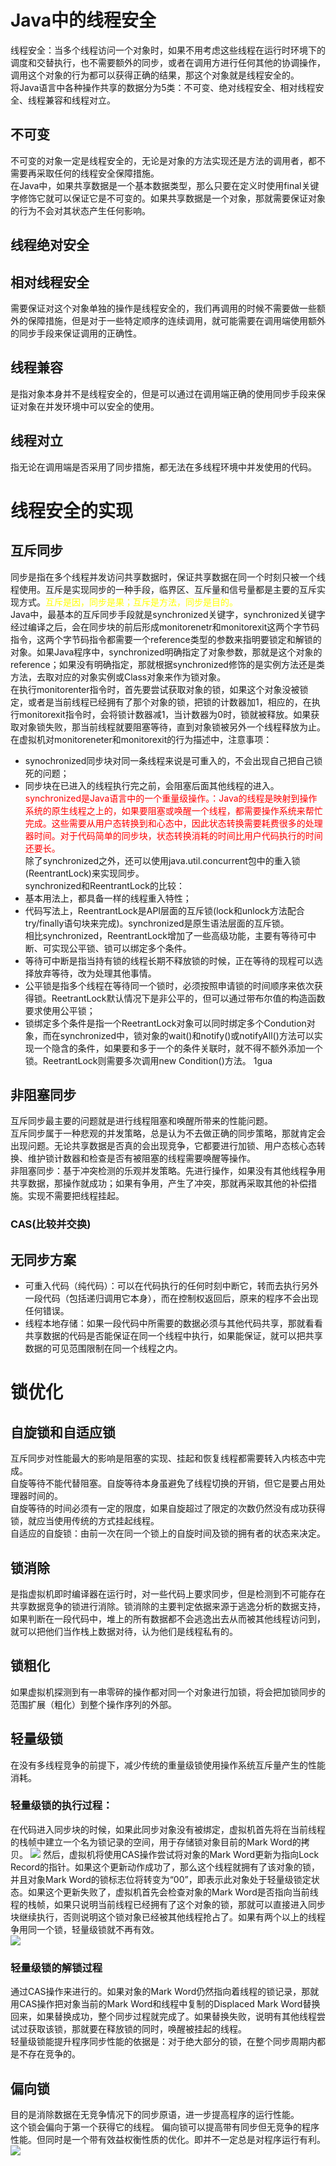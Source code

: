 # Java中的线程安全
线程安全：当多个线程访问一个对象时，如果不用考虑这些线程在运行时环境下的调度和交替执行，也不需要额外的同步，或者在调用方进行任何其他的协调操作，调用这个对象的行为都可以获得正确的结果，那这个对象就是线程安全的。  
将Java语言中各种操作共享的数据分为5类：不可变、绝对线程安全、相对线程安全、线程兼容和线程对立。
## 不可变
不可变的对象一定是线程安全的，无论是对象的方法实现还是方法的调用者，都不需要再采取任何的线程安全保障措施。  
在Java中，如果共享数据是一个基本数据类型，那么只要在定义时使用final关键字修饰它就可以保证它是不可变的。如果共享数据是一个对象，那就需要保证对象的行为不会对其状态产生任何影响。
## 线程绝对安全
## 相对线程安全
需要保证对这个对象单独的操作是线程安全的，我们再调用的时候不需要做一些额外的保障措施，但是对于一些特定顺序的连续调用，就可能需要在调用端使用额外的同步手段来保证调用的正确性。
## 线程兼容
是指对象本身并不是线程安全的，但是可以通过在调用端正确的使用同步手段来保证对象在并发环境中可以安全的使用。
## 线程对立
指无论在调用端是否采用了同步措施，都无法在多线程环境中并发使用的代码。
# 线程安全的实现
## 互斥同步
同步是指在多个线程并发访问共享数据时，保证共享数据在同一个时刻只被一个线程使用。互斥是实现同步的一种手段，临界区、互斥量和信号量都是主要的互斥实现方式。<font color="yellow">互斥是因，同步是果；互斥是方法，同步是目的。</font>  
Java中，最基本的互斥同步手段就是synchronized关键字，synchronized关键字经过编译之后，会在同步块的前后形成monitorenetr和monitorexit这两个字节码指令，这两个字节码指令都需要一个reference类型的参数来指明要锁定和解锁的对象。如果Java程序中，synchronized明确指定了对象参数，那就是这个对象的reference；如果没有明确指定，那就根据synchronized修饰的是实例方法还是类方法，去取对应的对象实例或Class对象来作为锁对象。  
在执行monitorenter指令时，首先要尝试获取对象的锁，如果这个对象没被锁定，或者是当前线程已经拥有了那个对象的锁，把锁的计数器加1，相应的，在执行monitorexit指令时，会将锁计数器减1，当计数器为0时，锁就被释放。如果获取对象锁失败，那当前线程就要阻塞等待，直到对象锁被另外一个线程释放为止。  
在虚拟机对monitoreneter和monitorexit的行为描述中，注意事项：
+ synochronized同步块对同一条线程来说是可重入的，不会出现自己把自己锁死的问题；
+ 同步块在已进入的线程执行完之前，会阻塞后面其他线程的进入。  
<font color="red">synchronized是Java语言中的一个重量级操作。：Java的线程是映射到操作系统的原生线程之上的，如果要阻塞或唤醒一个线程，都需要操作系统来帮忙完成。这些需要从用户态转换到和心态中，因此状态转换需要耗费很多的处理器时间。对于代码简单的同步块，状态转换消耗的时间比用户代码执行的时间还要长。</font>   
除了synchronized之外，还可以使用java.util.concurrent包中的重入锁(ReentrantLock)来实现同步。  
synchronized和ReentrantLock的比较：  
+ 基本用法上，都具备一样的线程重入特性；
+ 代码写法上，ReentrantLock是API层面的互斥锁(lock和unlock方法配合try/finally语句块来完成)。synchronized是原生语法层面的互斥锁。  
相比synchronized，ReentrantLock增加了一些高级功能，主要有等待可中断、可实现公平锁、锁可以绑定多个条件。  
+ 等待可中断是指当持有锁的线程长期不释放锁的时候，正在等待的现程可以选择放弃等待，改为处理其他事情。
+ 公平锁是指多个线程在等待同一个锁时，必须按照申请锁的时间顺序来依次获得锁。ReetrantLock默认情况下是非公平的，但可以通过带布尔值的构造函数要求使用公平锁；
+ 锁绑定多个条件是指一个ReetrantLock对象可以同时绑定多个Condution对象，而在synchronized中，锁对象的wait()和notify()或notifyAll()方法可以实现一个隐含的条件，如果要和多于一个的条件关联时，就不得不额外添加一个锁。ReetrantLock则需要多次调用new Condition()方法。  1gua
## 非阻塞同步
互斥同步最主要的问题就是进行线程阻塞和唤醒所带来的性能问题。  
互斥同步属于一种悲观的并发策略，总是认为不去做正确的同步策略，那就肯定会出现问题。无论共享数据是否真的会出现竞争，它都要进行加锁、用户态核心态转换、维护锁计数器和检查是否有被阻塞的线程需要唤醒等操作。  
非阻塞同步：基于冲突检测的乐观并发策略。先进行操作，如果没有其他线程争用共享数据，那操作就成功；如果有争用，产生了冲突，那就再采取其他的补偿措施。实现不需要把线程挂起。
### CAS(比较并交换)

## 无同步方案
+ 可重入代码（纯代码）：可以在代码执行的任何时刻中断它，转而去执行另外一段代码（包括递归调用它本身），而在控制权返回后，原来的程序不会出现任何错误。
+ 线程本地存储：如果一段代码中所需要的数据必须与其他代码共享，那就看看共享数据的代码是否能保证在同一个线程中执行，如果能保证，就可以把共享数据的可见范围限制在同一个线程之内。
# 锁优化
## 自旋锁和自适应锁
互斥同步对性能最大的影响是阻塞的实现、挂起和恢复线程都需要转入内核态中完成。  
自旋等待不能代替阻塞。自旋等待本身虽避免了线程切换的开销，但它是要占用处理器时间的。  
自旋等待的时间必须有一定的限度，如果自旋超过了限定的次数仍然没有成功获得锁，就应当使用传统的方式挂起线程。  
自适应的自旋锁：由前一次在同一个锁上的自旋时间及锁的拥有者的状态来决定。
## 锁消除
是指虚拟机即时编译器在运行时，对一些代码上要求同步，但是检测到不可能存在共享数据竞争的锁进行消除。锁消除的主要判定依据来源于逃逸分析的数据支持，如果判断在一段代码中，堆上的所有数据都不会逃逸出去从而被其他线程访问到，就可以把他们当作栈上数据对待，认为他们是线程私有的。
## 锁粗化
如果虚拟机探测到有一串零碎的操作都对同一个对象进行加锁，将会把加锁同步的范围扩展（粗化）到整个操作序列的外部。
## 轻量级锁
在没有多线程竞争的前提下，减少传统的重量级锁使用操作系统互斥量产生的性能消耗。  
### 轻量级锁的执行过程：  
在代码进入同步块的时候，如果此同步对象没有被绑定，虚拟机首先将在当前线程的栈帧中建立一个名为锁记录的空间，用于存储锁对象目前的Mark Word的拷贝。
<img src="image/CAS操作之前的状态.PNG"/>
然后，虚拟机将使用CAS操作尝试将对象的Mark Word更新为指向Lock Record的指针。如果这个更新动作成功了，那么这个线程就拥有了该对象的锁，并且对象Mark Word的锁标志位将转变为“00”，即表示此对象处于轻量级锁定状态。如果这个更新失败了，虚拟机首先会检查对象的Mark Word是否指向当前线程的栈帧，如果只说明当前线程已经拥有了这个对象的锁，那就可以直接进入同步块继续执行，否则说明这个锁对象已经被其他线程抢占了。如果有两个以上的线程争用同一个锁，轻量级锁就不再有效。  
<img src="image/CAS操作之前的状态.PNG"/>  
### 轻量级锁的解锁过程
通过CAS操作来进行的。如果对象的Mark Word仍然指向着线程的锁记录，那就用CAS操作把对象当前的Mark Word和线程中复制的Displaced Mark Word替换回来，如果替换成功，整个同步过程就完成了。如果替换失败，说明有其他线程尝试过获取该锁，那就要在释放锁的同时，唤醒被挂起的线程。  
轻量级锁能提升程序同步性能的依据是：对于绝大部分的锁，在整个同步周期内都是不存在竞争的。
## 偏向锁
目的是消除数据在无竞争情况下的同步原语，进一步提高程序的运行性能。  
这个锁会偏向于第一个获得它的线程。 
偏向锁可以提高带有同步但无竞争的程序性能。但同时是一个带有效益权衡性质的优化。即并不一定总是对程序运行有利。 
<img src="image/偏向锁和轻量级锁.PNG"/>